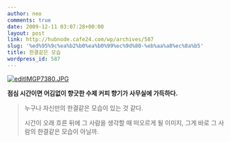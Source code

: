 ```yaml
---
author: neo
comments: true
date: 2009-12-11 03:07:28+00:00
layout: post
link: http://hubnode.cafe24.com/wp/archives/587
slug: '%ed%95%9c%ea%b2%b0%ea%b0%99%ec%9d%80-%eb%aa%a8%ec%8a%b5'
title: 한결같은 모습
wordpress_id: 587
---
```


[![editIMGP7380.JPG](http://lh6.ggpht.com/_F9iY7Q3PUXc/SyG6BYrnqcI/AAAAAAAAArQ/vCqh26zCmXM/s288/editIMGP7380.JPG)](http://lh6.ggpht.com/_F9iY7Q3PUXc/SyG6BYrnqcI/AAAAAAAAArQ/vCqh26zCmXM/editIMGP7380.JPG?imgmax=640)




**점심 시간이면 어김없이 향긋한 수제 커피 향기가 사무실에 가득하다.**





<blockquote>
누구나 자신만의 한결같은 모습이 있는 것 같다.

시간이 오래 흐른 뒤에 그 사람을 생각할 때 떠오르게 될 이미지, 그게 바로 그 사람의 한결같은 모습이 아닐까.
</blockquote>




